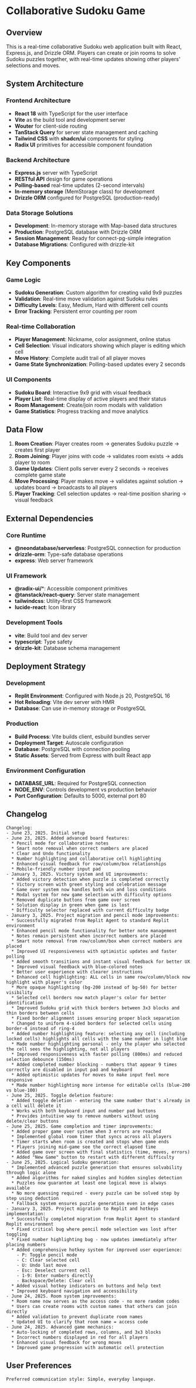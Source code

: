 # Collaborative Sudoku Game

## Overview

This is a real-time collaborative Sudoku web application built with React, Express.js, and Drizzle ORM. Players can create or join rooms to solve Sudoku puzzles together, with real-time updates showing other players' selections and moves.

## System Architecture

### Frontend Architecture
- **React 18** with TypeScript for the user interface
- **Vite** as the build tool and development server
- **Wouter** for client-side routing
- **TanStack Query** for server state management and caching
- **Tailwind CSS** with **shadcn/ui** components for styling
- **Radix UI** primitives for accessible component foundation

### Backend Architecture
- **Express.js** server with TypeScript
- **RESTful API** design for game operations
- **Polling-based** real-time updates (2-second intervals)
- **In-memory storage** (MemStorage class) for development
- **Drizzle ORM** configured for PostgreSQL (production-ready)

### Data Storage Solutions
- **Development**: In-memory storage with Map-based data structures
- **Production**: PostgreSQL database with Drizzle ORM
- **Session Management**: Ready for connect-pg-simple integration
- **Database Migrations**: Configured with drizzle-kit

## Key Components

### Game Logic
- **Sudoku Generation**: Custom algorithm for creating valid 9x9 puzzles
- **Validation**: Real-time move validation against Sudoku rules
- **Difficulty Levels**: Easy, Medium, Hard with different cell counts
- **Error Tracking**: Persistent error counting per room

### Real-time Collaboration
- **Player Management**: Nickname, color assignment, online status
- **Cell Selection**: Visual indicators showing which player is editing which cell
- **Move History**: Complete audit trail of all player moves
- **Game State Synchronization**: Polling-based updates every 2 seconds

### UI Components
- **Sudoku Board**: Interactive 9x9 grid with visual feedback
- **Player List**: Real-time display of active players and their status
- **Room Management**: Create/join room modals with validation
- **Game Statistics**: Progress tracking and move analytics

## Data Flow

1. **Room Creation**: Player creates room → generates Sudoku puzzle → creates first player
2. **Room Joining**: Player joins with code → validates room exists → adds player to room
3. **Game Updates**: Client polls server every 2 seconds → receives complete game state
4. **Move Processing**: Player makes move → validates against solution → updates board → broadcasts to all players
5. **Player Tracking**: Cell selection updates → real-time position sharing → visual feedback

## External Dependencies

### Core Runtime
- **@neondatabase/serverless**: PostgreSQL connection for production
- **drizzle-orm**: Type-safe database operations
- **express**: Web server framework

### UI Framework
- **@radix-ui/***: Accessible component primitives
- **@tanstack/react-query**: Server state management
- **tailwindcss**: Utility-first CSS framework
- **lucide-react**: Icon library

### Development Tools
- **vite**: Build tool and dev server
- **typescript**: Type safety
- **drizzle-kit**: Database schema management

## Deployment Strategy

### Development
- **Replit Environment**: Configured with Node.js 20, PostgreSQL 16
- **Hot Reloading**: Vite dev server with HMR
- **Database**: Can use in-memory storage or PostgreSQL

### Production
- **Build Process**: Vite builds client, esbuild bundles server
- **Deployment Target**: Autoscale configuration
- **Database**: PostgreSQL with connection pooling
- **Static Assets**: Served from Express with built React app

### Environment Configuration
- **DATABASE_URL**: Required for PostgreSQL connection
- **NODE_ENV**: Controls development vs production behavior
- **Port Configuration**: Defaults to 5000, external port 80

## Changelog

```
Changelog:
- June 23, 2025. Initial setup
- June 23, 2025. Added advanced board features:
  * Pencil mode for collaborative notes
  * Smart note removal when correct numbers are placed
  * Clear and Undo functionality
  * Number highlighting and collaborative cell highlighting
  * Enhanced visual feedback for row/column/box relationships
  * Mobile-friendly number input pad
- January 3, 2025. Victory system and UI improvements:
  * Added victory detection when puzzle is completed correctly
  * Victory screen with green styling and celebration message
  * Game over system now handles both win and loss conditions
  * Modal system for new game selection with difficulty options
  * Removed duplicate buttons from game over screen
  * Solution display in green when game is lost
  * Difficulty selector replaced with current difficulty badge
- January 3, 2025. Project migration and pencil mode improvements:
  * Successfully migrated from Replit Agent to standard Replit environment
  * Enhanced pencil mode functionality for better note management
  * Notes remain persistent when incorrect numbers are placed
  * Smart note removal from row/column/box when correct numbers are placed
  * Improved UI responsiveness with optimistic updates and faster polling
  * Added smooth transitions and instant visual feedback for better UX
  * Improved visual feedback with blue-colored notes
  * Better user experience with clearer instructions
  * Enhanced cell highlighting: ALL cells in same row/column/block now highlight with player's color
  * More opaque highlighting (bg-200 instead of bg-50) for better visibility
  * Selected cell borders now match player's color for better identification
  * Improved Sudoku grid with thick borders between 3x3 blocks and thin borders between cells
  * Fixed border alignment issues ensuring proper block separation
  * Changed to uniform 4-sided borders for selected cells using border-4 instead of ring-4
  * Added number highlighting feature: selecting any cell (including locked cells) highlights all cells with the same number in light blue
  * Made number highlighting personal - only the player who selected the cell sees the highlighting, not all players
  * Improved responsiveness with faster polling (800ms) and reduced selection debounce (150ms)
  * Added completed number blocking - numbers that appear 9 times correctly are disabled in input pad and keyboard
  * Added optimistic updates for moves to make input feel more responsive
  * Made number highlighting more intense for editable cells (blue-200 vs blue-100)
- June 25, 2025. Toggle deletion feature:
  * Added toggle deletion - entering the same number that's already in a cell will delete it
  * Works with both keyboard input and number pad buttons
  * Provides intuitive way to remove numbers without using delete/clear buttons
- June 25, 2025. Game completion and timer improvements:
  * Added proper game over system when 3 errors are reached
  * Implemented global room timer that syncs across all players
  * Timer starts when room is created and stops when game ends
  * Players joining mid-game see the correct elapsed time
  * Added game over screen with final statistics (time, moves, errors)
  * Added "New Game" button to restart with different difficulty
- June 25, 2025. Logical Sudoku generation:
  * Implemented advanced puzzle generation that ensures solvability through logic alone
  * Added algorithms for naked singles and hidden singles detection
  * Puzzles now guarantee at least one logical move is always available
  * No more guessing required - every puzzle can be solved step by step using deduction
  * Fallback system ensures puzzle generation even in edge cases
- January 3, 2025. Project migration to Replit and hotkeys implementation:
  * Successfully completed migration from Replit Agent to standard Replit environment
  * Fixed critical bug where pencil mode selection was lost after toggling
  * Fixed number highlighting bug - now updates immediately after placing numbers
  * Added comprehensive hotkey system for improved user experience:
    - P: Toggle pencil mode
    - C: Clear selected cell
    - U: Undo last move
    - Esc: Deselect current cell
    - 1-9: Enter numbers directly
    - Backspace/Delete: Clear cell
  * Added visual hotkey indicators on buttons and help text
  * Improved keyboard navigation and accessibility
- June 24, 2025. Room system improvements:
  * Room name now serves as the access code - no more random codes
  * Users can create rooms with custom names that others can join directly
  * Added validation to prevent duplicate room names
  * Updated UI to clarify that room name = access code
- June 24, 2025. Advanced game mechanics:
  * Auto-locking of completed rows, columns, and 3x3 blocks
  * Incorrect numbers displayed in red for all players
  * Enhanced visual feedback for wrong moves
  * Improved game progression with automatic cell protection
```

## User Preferences

```
Preferred communication style: Simple, everyday language.
```